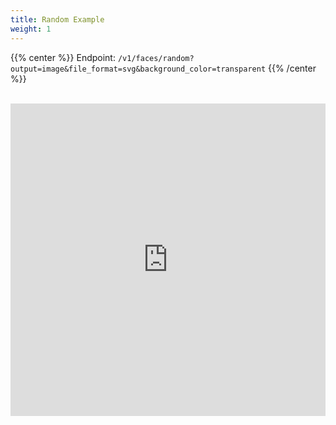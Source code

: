 ```yaml
---
title: Random Example
weight: 1
---
```


{{% center %}}
Endpoint: `/v1/faces/random?output=image&file_format=svg&background_color=transparent`
{{% /center %}}

<br>

<iframe
  id="random-twemoji"
  src="https://customtwemojiapi.com/v1/faces/random?output=image&file_format=svg&background_color=transparent"
  title="Random Twemoji from Custom Twmoji API"
  width="100%"
  height="500px"
  frameBorder="0"
>
  Browser not compatible.
</iframe>
